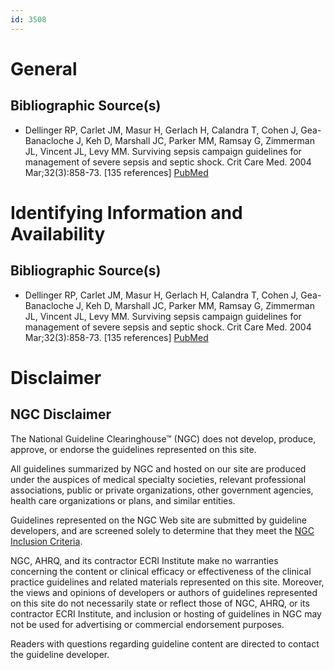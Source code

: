 ```yaml
---
id: 3508
---
```


# General

## Bibliographic Source(s)

- Dellinger RP, Carlet JM, Masur H, Gerlach H, Calandra T, Cohen J, Gea-Banacloche J, Keh D, Marshall JC, Parker MM, Ramsay G, Zimmerman JL, Vincent JL, Levy MM. Surviving sepsis campaign guidelines for management of severe sepsis and septic shock. Crit Care Med. 2004 Mar;32(3):858-73. [135 references] [ PubMed ](http://www.ncbi.nlm.nih.gov/entrez/query.fcgi?cmd=Retrieve&db=pubmed&dopt=Abstract&list_uids=15090974)

# Identifying Information and Availability

## Bibliographic Source(s)

- Dellinger RP, Carlet JM, Masur H, Gerlach H, Calandra T, Cohen J, Gea-Banacloche J, Keh D, Marshall JC, Parker MM, Ramsay G, Zimmerman JL, Vincent JL, Levy MM. Surviving sepsis campaign guidelines for management of severe sepsis and septic shock. Crit Care Med. 2004 Mar;32(3):858-73. [135 references] [ PubMed ](http://www.ncbi.nlm.nih.gov/entrez/query.fcgi?cmd=Retrieve&db=pubmed&dopt=Abstract&list_uids=15090974)

# Disclaimer

## NGC Disclaimer

The National Guideline Clearinghouse™ (NGC) does not develop, produce, approve, or endorse the guidelines represented on this site.

All guidelines summarized by NGC and hosted on our site are produced under the auspices of medical specialty societies, relevant professional associations, public or private organizations, other government agencies, health care organizations or plans, and similar entities.

Guidelines represented on the NGC Web site are submitted by guideline developers, and are screened solely to determine that they meet the [NGC Inclusion Criteria](/help-and-about/summaries/inclusion-criteria).

NGC, AHRQ, and its contractor ECRI Institute make no warranties concerning the content or clinical efficacy or effectiveness of the clinical practice guidelines and related materials represented on this site. Moreover, the views and opinions of developers or authors of guidelines represented on this site do not necessarily state or reflect those of NGC, AHRQ, or its contractor ECRI Institute, and inclusion or hosting of guidelines in NGC may not be used for advertising or commercial endorsement purposes.

Readers with questions regarding guideline content are directed to contact the guideline developer.

